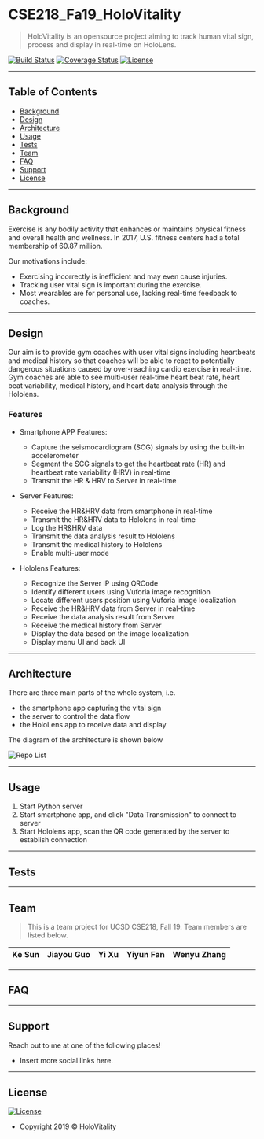 # CSE218_Fa19_HoloVitality

> HoloVitality is an opensource project aiming to track human vital sign, process and display in real-time on HoloLens.


[![Build Status](http://img.shields.io/travis/badges/badgerbadgerbadger.svg?style=flat-square)](https://travis-ci.org/badges/badgerbadgerbadger) [![Coverage Status](http://img.shields.io/coveralls/badges/badgerbadgerbadger.svg?style=flat-square)](https://coveralls.io/r/badges/badgerbadgerbadger) [![License](http://img.shields.io/:license-mit-blue.svg?style=flat-square)](http://badges.mit-license.org) 

---

## Table of Contents 

- [Background](#background)
- [Design](#design)
- [Architecture](#architecture)
- [Usage](#usage)
- [Tests](#tests)
- [Team](#team)
- [FAQ](#faq)
- [Support](#support)
- [License](#license)

---

## Background

Exercise is any bodily activity that enhances or maintains physical fitness and overall health and wellness. In 2017, U.S. fitness centers had a total membership of 60.87 million.

Our motivations include:
- Exercising incorrectly is inefficient and may even cause injuries.
- Tracking user vital sign is important during the exercise.
- Most wearables are for personal use, lacking real-time feedback to coaches.

---

## Design
Our aim is to provide gym coaches with user vital signs including heartbeats and medical history so that coaches will be able to react to potentially dangerous situations caused by over-reaching cardio exercise in real-time.
Gym coaches are able to see multi-user real-time heart beat rate, heart beat variability, medical history, and heart data analysis through the Hololens.

### Features
- Smartphone APP Features:
  * Capture the seismocardiogram (SCG) signals by using the built-in accelerometer 
  * Segment the SCG signals to get the heartbeat rate (HR) and heartbeat rate variability (HRV) in real-time
  * Transmit the HR & HRV to Server in real-time

- Server Features:
  * Receive the HR&HRV data from smartphone in real-time
  * Transmit the HR&HRV data to Hololens in real-time
  * Log the HR&HRV data 
  * Transmit the data analysis result to Hololens
  * Transmit the medical history to Hololens
  * Enable multi-user mode

- Hololens Features: 
  * Recognize the Server IP using QRCode
  * Identify different users using Vuforia image recognition
  * Locate different users position using Vuforia image localization
  * Receive the HR&HRV data from Server in real-time
  * Receive the data analysis result from Server
  * Receive the medical history from Server
  * Display the data based on the image localization
  * Display menu UI and back UI

---

## Architecture
There are three main parts of the whole system, i.e.
- the smartphone app capturing the vital sign
- the server to control the data flow
- the HoloLens app to receive data and display

The diagram of the architecture is shown below

![Repo List](picutres/SystemArchitecture.png)

---

## Usage
1. Start Python server
2. Start smartphone app, and click "Data Transmission" to connect to server
3. Start Hololens app, scan the QR code generated by the server to establish connection
---

## Tests 

---

## Team
> This is a team project for UCSD CSE218, Fall 19. Team members are listed below.

| **Ke Sun**</a> | **Jiayou Guo** | **Yi Xu** | **Yiyun Fan** | **Wenyu Zhang** |
| :---: |:---:| :---:| :---:| :---:|

---

## FAQ

---

## Support

Reach out to me at one of the following places!
- Insert more social links here.

---

## License

[![License](http://img.shields.io/:license-mit-blue.svg?style=flat-square)](http://badges.mit-license.org)
- Copyright 2019 © HoloVitality
